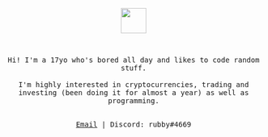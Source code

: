 </br></br>
<p align="center">
<img src="https://i.imgur.com/LRwUpyS.png" width="50" length="50"/>
</p>

 </br>
<p align="center">
<samp>
Hi! I'm a 17yo who's bored all day and likes to code random stuff.
</samp>
</br></br>
<samp>
I'm highly interested in cryptocurrencies, trading and investing (been doing it for almost a year) as well as programming.
</samp>
</br></br>
</p>
<samp>
<p align="center">
<a href="mailto:sam23business@gmail.com">Email</a> | <a>Discord: rubby#4669</a>
</p>

<br/>
<br/>


